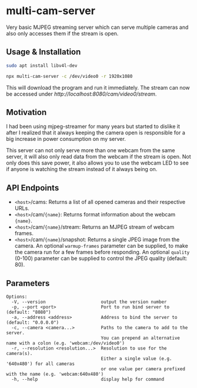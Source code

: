# multi-cam-server
Very basic MJPEG streaming server which can serve multiple cameras and also only accesses them if the stream is open.

## Usage & Installation

```bash
sudo apt install libv4l-dev

npx multi-cam-server -c /dev/video0 -r 1920x1080
```

This will download the program and run it immediately.
The stream can now be accessed under _http://localhost:8080/cam/video0/stream_.

## Motivation

I had been using mjpeg-streamer for many years but started to dislike it after I realized that it always keeping the camera open is responsible for a big increase in power consumption on my server.

This server can not only serve more than one webcam from the same server, it will also only read data from the webcam if the stream is open.
Not only does this save power, it also allows you to use the webcam LED to see if anyone is watching the stream instead of it always being on.

## API Endpoints

- `<host>`/cams: Returns a list of all opened cameras and their respective URLs.
- `<host>`/cam/`{name}`: Returns format information about the webcam `{name}`.
- `<host>`/cam/`{name}`/stream: Returns an MJPEG stream of webcam frames.
- `<host>`/cam/`{name}`/snapshot: Returns a single JPEG image from the camera. An optional `warmup-frames` parameter can be supplied, to make the camera run for a few frames before responding. An optional `quality` (0-100) parameter can be supplied to control the JPEG quality (default: 80).

## Parameters

```
Options:
  -V, --version                     output the version number
  -p, --port <port>                 Port to run bind server to (default: "8080")
  -a, --address <address>           Address to bind the server to (default: "0.0.0.0")
  -c, --camera <camera...>          Paths to the camera to add to the server. 
                                    You can prepend an alternative name with a colon (e.g. 'webcam:/dev/video0')
  -r, --resolution <resolution...>  Resolution to use for the camera(s).
                                    Either a single value (e.g. '640x480') for all cameras
                                    or one value per camera prefixed with the name (e.g. 'webcam:640x480')
  -h, --help                        display help for command
```